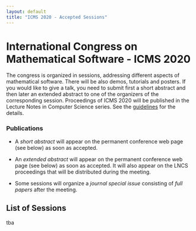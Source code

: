 ```yaml
---
layout: default
title: "ICMS 2020 - Accepted Sessions"
---
```


# International Congress on Mathematical Software - ICMS 2020

The congress is organized in sessions, addressing different aspects of mathematical
software. There will be also demos, tutorials and posters. If you would like to give a
talk, you need to submit first a short abstract and then later an extended abstract to one
of the organizers of the corresponding session. Proceedings of ICMS 2020 will be published in the Lecture
Notes in Computer Science series.  See the [guidelines](/2020/submission-guidelines/) for the details. 

### Publications

*   A _short abstract_ will appear on the permanent conference web page (see below) as soon as accepted. 

*   An _extended abstract_ will appear on the permanent conference web page (see below) as soon as accepted. 
    It will also appear on the LNCS proceedings that will be distributed during the meeting.

*   Some sessions will organize a _journal special issue_  consisting of _full papers_ after the meeting.

## List of Sessions

tba

